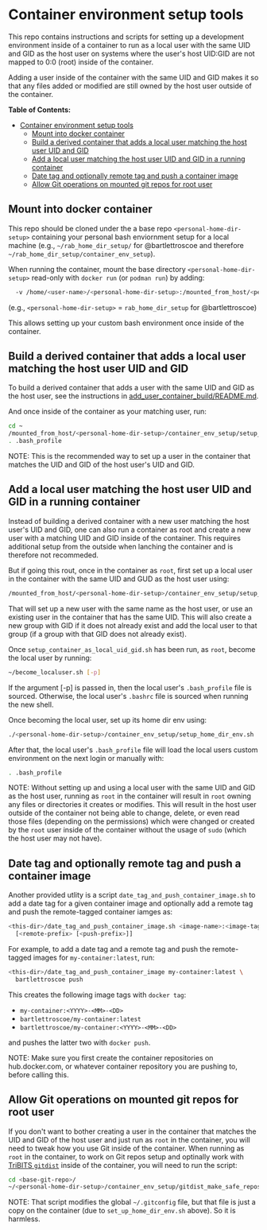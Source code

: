 # Container environment setup tools

This repo contains instructions and scripts for setting up a development
environment inside of a container to run as a local user with the same UID and
GID as the host user on systems where the user's host UID:GID are not mapped to
0:0 (root) inside of the container.

Adding a user inside of the container with the same UID and GID makes it so that
any files added or modified are still owned by the host user outside of the
container.

**Table of Contents:**

- [Container environment setup tools](#container-environment-setup-tools)
  - [Mount into docker container](#mount-into-docker-container)
  - [Build a derived container that adds a local user matching the host user UID and GID](#build-a-derived-container-that-adds-a-local-user-matching-the-host-user-uid-and-gid)
  - [Add a local user matching the host user UID and GID in a running container](#add-a-local-user-matching-the-host-user-uid-and-gid-in-a-running-container)
  - [Date tag and optionally remote tag and push a container image](#date-tag-and-optionally-remote-tag-and-push-a-container-image)
  - [Allow Git operations on mounted git repos for root user](#allow-git-operations-on-mounted-git-repos-for-root-user)

## Mount into docker container

This repo should be cloned under the a base repo `<personal-home-dir-setup>`
containing your personal bash enviornment setup for a local machine (e.g.,
`~/rab_home_dir_setup/` for @bartlettroscoe and therefore
`~/rab_home_dir_setup/container_env_setup`).

When running the container, mount the base directory `<personal-home-dir-setup>`
read-only with `docker run` (or `podman run`) by adding:

```bash
  -v /home/<user-name>/<personal-home-dir-setup>:/mounted_from_host/<personal-home-dir-setup>:ro
```

(e.g., `<personal-home-dir-setup>` = `rab_home_dir_setup` for @bartlettroscoe)

This allows setting up your custom bash environment once inside of the
container.

## Build a derived container that adds a local user matching the host user UID and GID

To build a derived container that adds a user with the same UID and GID as the
host user, see the instructions in
[add_user_container_build/README.md](./add_user_container_build/README.md).

And once inside of the container as your matching user, run:

```bash
cd ~
/mounted_from_host/<personal-home-dir-setup>/container_env_setup/setup_home_dir_env.sh
. .bash_profile
```

NOTE: This is the recommended way to set up a user in the container that matches
the UID and GID of the host user's UID and GID.

## Add a local user matching the host user UID and GID in a running container

Instead of building a derived container with a new user matching the host user's
UID and GID, one can also run a container as root and create a new user with a
matching UID and GID inside of the container.  This requires additional setup
from the outside when lanching the container and is therefore not recommeded.

But if going this rout, once in the container as `root`, first set up a local
user in the container with the same UID and GUD as the host user using:

```bash
/mounted_from_host/<personal-home-dir-setup>/container_env_setup/setup_container_as_local_uid_gid.sh
```

That will set up a new user with the same name as the host user, or use an
existing user in the container that has the same UID.  This will also create a
new group with GID if it does not already exist and add the local user to that
group (if a group with that GID does not already exist).

Once `setup_container_as_local_uid_gid.sh` has been run, as `root`, become the
local user by running:

```bash
~/become_localuser.sh [-p]
```

If the argument [-p] is passed in, then the local user's `.bash_profile` file is
sourced.  Otherwise, the local user's `.bashrc` file is sourced when running the
new shell.

Once becoming the local user, set up its home dir env using:

```bash
./<personal-home-dir-setup>/container_env_setup/setup_home_dir_env.sh
```

After that, the local user's `.bash_profile` file will load the local users
custom environment on the next login or manually with:

```bash
. .bash_profile
```

NOTE: Without setting up and using a local user with the same UID and GID as the
host user, running as `root` in the container will result in `root` owning any
files or directories it creates or modifies.  This will result in the host user
outside of the container not being able to change, delete, or even read those
files (depending on the permissions) which were changed or created by the `root`
user inside of the container without the usage of `sudo` (which the host user
may not have). 

## Date tag and optionally remote tag and push a container image

Another provided utlity is a script `date_tag_and_push_container_image.sh` to
add a date tag for a given container image and optionally add a remote tag and
push the remote-tagged container iamges as:

```bash
<this-dir>/date_tag_and_push_container_image.sh <image-name>:<image-tag> \
  [<remote-prefix> [<push-prefix>]]
```

For example, to add a date tag and a remote tag and push the remote-tagged
images for `my-container:latest`, run:

```bash
<this-dir>/date_tag_and_push_container_image my-container:latest \
  bartlettroscoe push
```

This creates the following image tags with `docker tag`:

* `my-container:<YYYY>-<MM>-<DD>`
* `bartlettroscoe/my-container:latest`
* `bartlettroscoe/my-container:<YYYY>-<MM>-<DD>`

and pushes the latter two with `docker push`.

NOTE: Make sure you first create the container repositories on hub.docker.com,
or whatever container repository you are pushing to, before calling this.

## Allow Git operations on mounted git repos for root user

If you don't want to bother creating a user in the container that matches the
UID and GID of the host user and just run as `root` in the container, you will
need to tweak how you use Git inside of the container.  When running as `root`
in the container, to work on Git repos setup and optinally work with [TriBITS
`gitdist`](https://tribitspub.github.io/TriBITS/users_guide/index.html#gitdist-documentation)
inside of the container, you will need to run the script:

```bash
cd <base-git-repo>/
~/<personal-home-dir-setup>/container_env_setup/gitdist_make_safe_repos.sh
```

NOTE: That script modifies the global `~/.gitconfig` file, but that file is just
a copy on the container (due to `set_up_home_dir_env.sh` above).  So it is
harmless.
